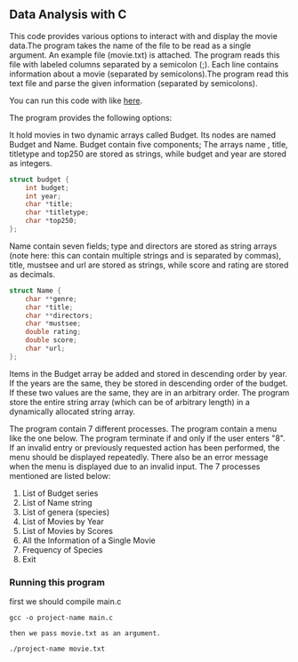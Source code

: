## Data Analysis with C

This code provides various options to interact with and display the movie data.The program takes the name of the file to be read as a single argument. An example file (movie.txt) is attached. The program reads this file with labeled columns separated by a semicolon (;). Each line contains information about a movie (separated by semicolons).The program read this text file and parse the given information (separated by semicolons).

You can run this code with like [here](#run).


The program provides the following options:

It hold movies in two dynamic arrays called Budget. Its nodes are named Budget and Name.
Budget contain five components; The arrays name , title, titletype and top250 are stored as strings, while budget and year are stored as integers.


``` C
struct budget {
    int budget; 
    int year;
    char *title; 
    char *titletype; 
    char *top250;
}; 

```

Name contain seven fields; type and directors are stored as string arrays (note here: this can contain multiple strings and is separated by commas), title, mustsee and url are stored as strings, while score and rating are stored as decimals.


``` C
struct Name {
    char **genre; 
    char *title;
    char **directors; 
    char *mustsee; 
    double rating; 
    double score; 
    char *url;
}; 

```

Items in the Budget array be added and stored in descending order by year. If the years are the same, they be stored in descending order of the budget. If these two values are the same, they are in an arbitrary order.
The program  store the entire string array (which can be of arbitrary length) in a dynamically allocated string array.

The program  contain 7 different processes.
The program contain a menu like the one below. The program  terminate if and only if the user enters "8". If an invalid entry or previously requested action has been performed, the menu should be displayed repeatedly. There also be an error message when the menu is displayed due to an invalid input. The 7 processes mentioned are listed below:

1. List of Budget series
2. List of Name string
3. List of genera (species)
4. List of Movies by Year
5. List of Movies by Scores
6. All the Information of a Single Movie
7. Frequency of Species
8. Exit

### Running this program
<a name="run">
    first we should compile main.c

``` shell
gcc -o project-name main.c
```
    then we pass movie.txt as an argument.
``` shell
./project-name movie.txt

```
</a>
